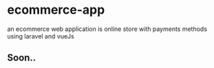 # ecommerce-app
an ecommerce web application is online store with payments methods using laravel and vueJs <br>
## Soon..
